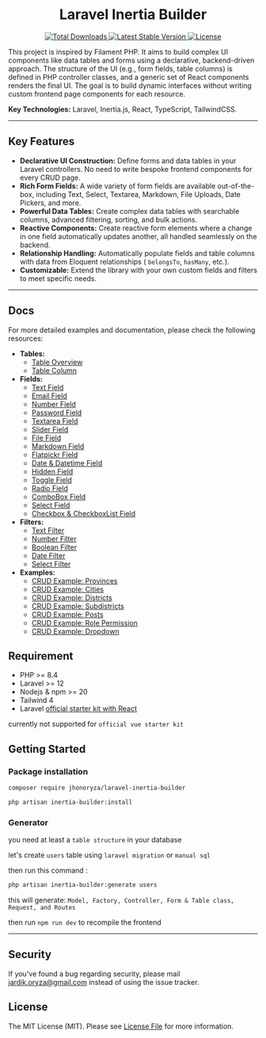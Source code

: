 <h1 align="center">Laravel Inertia Builder</h1>
<p align="center">
    <a href="https://packagist.org/packages/jhonoryza/laravel-inertia-builder">
        <img src="https://poser.pugx.org/jhonoryza/laravel-inertia-builder/d/total.svg" alt="Total Downloads">
    </a>
    <a href="https://packagist.org/packages/jhonoryza/laravel-inertia-builder">
        <img src="https://poser.pugx.org/jhonoryza/laravel-inertia-builder/v/stable.svg" alt="Latest Stable Version">
    </a>
    <a href="https://packagist.org/packages/jhonoryza/laravel-inertia-builder">
        <img src="https://poser.pugx.org/jhonoryza/laravel-inertia-builder/license.svg" alt="License">
    </a>
</p>

This project is inspired by Filament PHP. It aims to build complex UI components like data tables and forms using a
declarative, backend-driven approach. The structure of the UI (e.g., form fields, table columns) is defined in PHP
controller classes, and a generic set of React components renders the final UI. The goal is to build dynamic interfaces
without writing custom frontend page components for each resource.

**Key Technologies:** Laravel, Inertia.js, React, TypeScript, TailwindCSS.

---

## Key Features

- **Declarative UI Construction:** Define forms and data tables in your Laravel controllers. No need to write bespoke
  frontend components for every CRUD page.
- **Rich Form Fields:** A wide variety of form fields are available out-of-the-box, including Text, Select, Textarea,
  Markdown, File Uploads, Date Pickers, and more.
- **Powerful Data Tables:** Create complex data tables with searchable columns, advanced filtering, sorting, and bulk
  actions.
- **Reactive Components:** Create reactive form elements where a change in one
  field automatically updates another, all handled seamlessly on the backend.
- **Relationship Handling:** Automatically populate fields and table columns with data from Eloquent relationships (
  `belongsTo`, `hasMany`, etc.).
- **Customizable:** Extend the library with your own custom fields and filters to meet specific needs.

---

## Docs

For more detailed examples and documentation, please check the following resources:

- **Tables:**
  - [Table Overview](./docs/tables/table.md)
  - [Table Column](./docs/tables/table-column.md)
- **Fields:**
  - [Text Field](./docs/fields/text.md)
  - [Email Field](./docs/fields/email.md)
  - [Number Field](./docs/fields/number.md)
  - [Password Field](./docs/fields/password.md)
  - [Textarea Field](./docs/fields/textarea.md)
  - [Slider Field](./docs/fields/slider.md)
  - [File Field](./docs/fields/file.md)
  - [Markdown Field](./docs/fields/markdown.md)
  - [Flatpickr Field](./docs/fields/flatpickr.md)
  - [Date & Datetime Field](./docs/fields/date-and-datetime.md)
  - [Hidden Field](./docs/fields/hidden.md)
  - [Toggle Field](./docs/fields/toggle.md)
  - [Radio Field](./docs/fields/radio.md)
  - [ComboBox Field](./docs/fields/combobox.md)
  - [Select Field](./docs/fields/select.md)
  - [Checkbox & CheckboxList Field](./docs/fields/checkbox.md)
- **Filters:**
  - [Text Filter](./docs/filters/text.md)
  - [Number Filter](./docs/filters/number.md)
  - [Boolean Filter](./docs/filters/boolean.md)
  - [Date Filter](./docs/filters/date.md)
  - [Select Filter](./docs/filters/select.md)
- **Examples:**
  - [CRUD Example: Provinces](./docs/examples/province.md)
  - [CRUD Example: Cities](./docs/examples/city.md)
  - [CRUD Example: Districts](./docs/examples/districts.md)
  - [CRUD Example: Subdistricts](./docs/examples/subdistricts.md)
  - [CRUD Example: Posts](./docs/examples/posts.md)
  - [CRUD Example: Role Permission](./docs/examples/roles-and-permissions.md)
  - [CRUD Example: Dropdown](./docs/examples/dependent-dropdown.md)

## Requirement

- PHP >= 8.4
- Laravel >= 12
- Nodejs & npm >= 20
- Tailwind 4
- Laravel [official starter kit with React](https://laravel.com/docs/12.x/starter-kits#react)

currently not supported for `official vue starter kit`

## Getting Started

### Package installation

```bash
composer require jhonoryza/laravel-inertia-builder
```

```bash
php artisan inertia-builder:install
```

### Generator

you need at least a `table structure` in your database

let's create `users` table using `laravel migration` or `manual sql`

then run this command :

```bash
php artisan inertia-builder:generate users
```

this will generate: `Model, Factory, Controller, Form & Table class, Request, and Routes`

then run `npm run dev` to recompile the frontend

<!--## Core Concept: Reactive Forms (The Inertia Way)

The form builder supports creating fields that react to changes in other fields (e.g., dependent dropdowns). This is
achieved without custom frontend logic or API endpoints by using Inertia's "Partial Reloads" feature.

### How It Works

1. **Backend (Marking a Field as Reactive):** In a controller, call the `.reactive()` method on any field that should
   trigger an update when its value changes.
2. **Frontend (Triggering the Reload):** The generic field builder component detects if a field is `reactive`. When its
   value changes, it automatically makes an Inertia partial visit to the current URL, sending the new value.
3. **Backend (Handling the Reload):** The controller method (e.g., `create` or `edit`) receives the partial reload
   request. It uses the new value from the request to dynamically build a new `fields` array with updated options for
   other fields.
4. **Frontend (Seamless Update):** Inertia receives the updated `fields` prop and seamlessly updates the form,
   preserving the user's other input and scroll position.

----->

<!--## Project Structure

- **`src/Inertia/Fields`**: Contains the PHP classes for the **Form Builder** (e.g., `TextField`, `SelectField`).
- **`src/Inertia/Tables`**: Contains the PHP classes for the **Datatable Builder** (e.g., `Table`, `TableColumn`,
  `Filter`).
- **`resources/js/pages/builder`**: Contains the generic Inertia page components (`index.tsx`, `create.tsx`, `edit.tsx`)
  that render the UI based on props from the backend.
- **`resources/js/components/builder`**: Contains the reusable React components that make up the form and table
  builders (e.g., `app-datatable.tsx`, `app-form-builder.tsx`).-->

---

## Security

If you've found a bug regarding security, please mail [jardik.oryza@gmail.com](mailto:jardik.oryza@gmail.com) instead of
using the issue tracker.

## License

The MIT License (MIT). Please see [License File](license.md) for more information.
